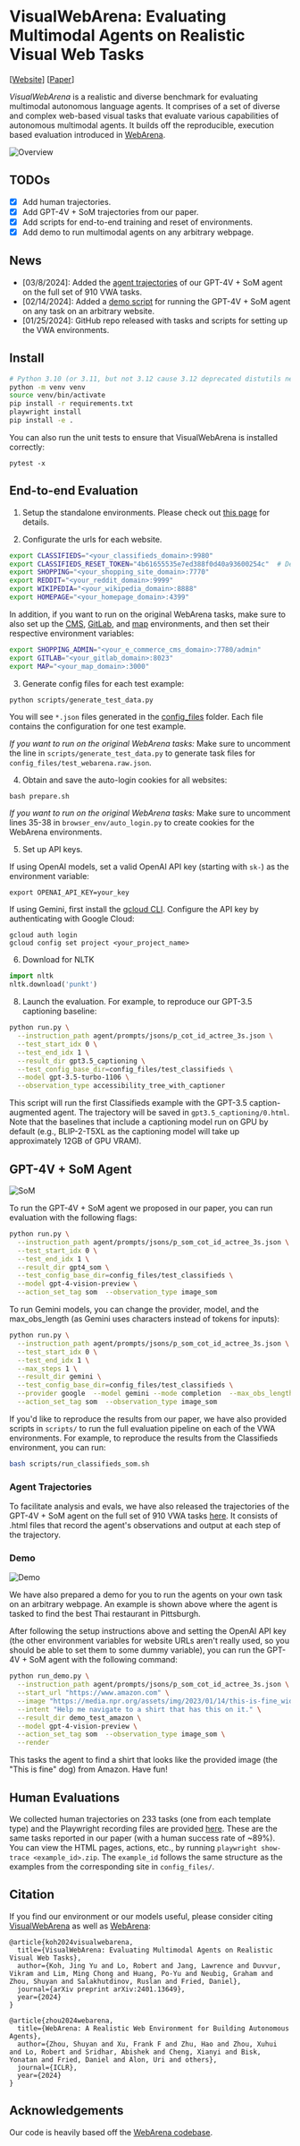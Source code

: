 # VisualWebArena: Evaluating Multimodal Agents on Realistic Visual Web Tasks
<!-- <p align="center">
<a href="https://www.python.org/downloads/release/python-3109/"><img src="https://img.shields.io/badge/python-3.10-blue.svg" alt="Python 3.10"></a>
<a href="https://pre-commit.com/"><img src="https://img.shields.io/badge/pre--commit-enabled-brightgreen?logo=pre-commit&logoColor=white" alt="pre-commit"></a>
<a href="https://github.com/psf/black"><img src="https://img.shields.io/badge/code%20style-black-000000.svg" alt="Code style: black"></a>
<a href="https://mypy-lang.org/"><img src="https://www.mypy-lang.org/static/mypy_badge.svg" alt="Checked with mypy"></a>
<a href="https://beartype.readthedocs.io"><img src="https://raw.githubusercontent.com/beartype/beartype-assets/main/badge/bear-ified.svg" alt="bear-ified"></a>
</p> -->

[<a href="https://jykoh.com/vwa">Website</a>] 
[<a href="https://arxiv.org/abs/2401.13649">Paper</a>]

<i>VisualWebArena</i> is a realistic and diverse benchmark for evaluating multimodal autonomous language agents. It comprises of a set of diverse and complex web-based visual tasks that evaluate various capabilities of autonomous multimodal agents. It builds off the reproducible, execution based evaluation introduced in <a href="https://webarena.dev" target="_blank">WebArena</a>.

![Overview](media/overview.png)

## TODOs
- [x] Add human trajectories.
- [x] Add GPT-4V + SoM trajectories from our paper.
- [x] Add scripts for end-to-end training and reset of environments.
- [x] Add demo to run multimodal agents on any arbitrary webpage.

## News
- [03/8/2024]: Added the [agent trajectories](https://drive.google.com/file/d/1-tKz5ByWa1-jwtejiFgxli8fZcBPZgAE/view?usp=sharing) of our GPT-4V + SoM agent on the full set of 910 VWA tasks.
- [02/14/2024]: Added a [demo script](run_demo.py) for running the GPT-4V + SoM agent on any task on an arbitrary website.
- [01/25/2024]: GitHub repo released with tasks and scripts for setting up the VWA environments.

## Install
```bash
# Python 3.10 (or 3.11, but not 3.12 cause 3.12 deprecated distutils needed here)
python -m venv venv
source venv/bin/activate
pip install -r requirements.txt
playwright install
pip install -e .
```

You can also run the unit tests to ensure that VisualWebArena is installed correctly:
```
pytest -x
```


## End-to-end Evaluation
1. Setup the standalone environments.
Please check out [this page](environment_docker/README.md) for details.

2. Configurate the urls for each website.
```bash
export CLASSIFIEDS="<your_classifieds_domain>:9980"
export CLASSIFIEDS_RESET_TOKEN="4b61655535e7ed388f0d40a93600254c"  # Default reset token for classifieds site, change if you edited its docker-compose.yml
export SHOPPING="<your_shopping_site_domain>:7770"
export REDDIT="<your_reddit_domain>:9999"
export WIKIPEDIA="<your_wikipedia_domain>:8888"
export HOMEPAGE="<your_homepage_domain>:4399"
```

In addition, if you want to run on the original WebArena tasks, make sure to also set up the [CMS](https://github.com/web-arena-x/webarena/blob/main/environment_docker/README.md#e-commerce-content-management-system-cms), [GitLab](https://github.com/web-arena-x/webarena/blob/main/environment_docker/README.md#gitlab-website), and [map](https://github.com/web-arena-x/webarena/blob/main/environment_docker/README.md#map) environments, and then set their respective environment variables:
```bash
export SHOPPING_ADMIN="<your_e_commerce_cms_domain>:7780/admin"
export GITLAB="<your_gitlab_domain>:8023"
export MAP="<your_map_domain>:3000"
```

3. Generate config files for each test example:
```bash
python scripts/generate_test_data.py
```
You will see `*.json` files generated in the [config_files](./config_files) folder. Each file contains the configuration for one test example.

*If you want to run on the original WebArena tasks:* Make sure to uncomment the line in `scripts/generate_test_data.py` to generate task files for `config_files/test_webarena.raw.json`.

4. Obtain and save the auto-login cookies for all websites:
```
bash prepare.sh
```

*If you want to run on the original WebArena tasks:* Make sure to uncomment lines 35-38 in `browser_env/auto_login.py` to create cookies for the WebArena environments.

5. Set up API keys.

If using OpenAI models, set a valid OpenAI API key (starting with `sk-`) as the environment variable:
```
export OPENAI_API_KEY=your_key
```

If using Gemini, first install the [gcloud CLI](https://cloud.google.com/sdk/docs/install). Configure the API key by authenticating with Google Cloud:
```
gcloud auth login
gcloud config set project <your_project_name>
```

6. Download for NLTK

```python
import nltk
nltk.download('punkt')
```

8. Launch the evaluation. For example, to reproduce our GPT-3.5 captioning baseline:
```bash
python run.py \
  --instruction_path agent/prompts/jsons/p_cot_id_actree_3s.json \
  --test_start_idx 0 \
  --test_end_idx 1 \
  --result_dir gpt3.5_captioning \
  --test_config_base_dir=config_files/test_classifieds \
  --model gpt-3.5-turbo-1106 \
  --observation_type accessibility_tree_with_captioner
```
This script will run the first Classifieds example with the GPT-3.5 caption-augmented agent. The trajectory will be saved in `gpt3.5_captioning/0.html`. Note that the baselines that include a captioning model run on GPU by default (e.g., BLIP-2-T5XL as the captioning model will take up approximately 12GB of GPU VRAM).

## GPT-4V + SoM Agent
![SoM](media/som_figure.png)

To run the GPT-4V + SoM agent we proposed in our paper, you can run evaluation with the following flags:
```bash
python run.py \
  --instruction_path agent/prompts/jsons/p_som_cot_id_actree_3s.json \
  --test_start_idx 0 \
  --test_end_idx 1 \
  --result_dir gpt4_som \
  --test_config_base_dir=config_files/test_classifieds \
  --model gpt-4-vision-preview \
  --action_set_tag som  --observation_type image_som
```

To run Gemini models, you can change the provider, model, and the max_obs_length (as Gemini uses characters instead of tokens for inputs):
```bash
python run.py \
  --instruction_path agent/prompts/jsons/p_som_cot_id_actree_3s.json \
  --test_start_idx 0 \
  --test_end_idx 1 \
  --max_steps 1 \
  --result_dir gemini \
  --test_config_base_dir=config_files/test_classifieds \
  --provider google  --model gemini --mode completion  --max_obs_length 15360 \
  --action_set_tag som  --observation_type image_som
```

If you'd like to reproduce the results from our paper, we have also provided scripts in `scripts/` to run the full evaluation pipeline on each of the VWA environments. For example, to reproduce the results from the Classifieds environment, you can run:

```bash
bash scripts/run_classifieds_som.sh
```

### Agent Trajectories

To facilitate analysis and evals, we have also released the trajectories of the GPT-4V + SoM agent on the full set of 910 VWA tasks [here](https://drive.google.com/file/d/1-tKz5ByWa1-jwtejiFgxli8fZcBPZgAE/view?usp=sharing). It consists of .html files that record the agent's observations and output at each step of the trajectory.

### Demo
![Demo](media/find_restaurant.gif)

We have also prepared a demo for you to run the agents on your own task on an arbitrary webpage. An example is shown above where the agent is tasked to find the best Thai restaurant in Pittsburgh.

After following the setup instructions above and setting the OpenAI API key (the other environment variables for website URLs aren't really used, so you should be able to set them to some dummy variable), you can run the GPT-4V + SoM agent with the following command:
```bash
python run_demo.py \
  --instruction_path agent/prompts/jsons/p_som_cot_id_actree_3s.json \
  --start_url "https://www.amazon.com" \
  --image "https://media.npr.org/assets/img/2023/01/14/this-is-fine_wide-0077dc0607062e15b476fb7f3bd99c5f340af356-s1400-c100.jpg" \
  --intent "Help me navigate to a shirt that has this on it." \
  --result_dir demo_test_amazon \
  --model gpt-4-vision-preview \
  --action_set_tag som  --observation_type image_som \
  --render
```

This tasks the agent to find a shirt that looks like the provided image (the "This is fine" dog) from Amazon. Have fun!


## Human Evaluations

We collected human trajectories on 233 tasks (one from each template type) and the Playwright recording files are provided [here](https://drive.google.com/drive/folders/1S_fDzB1VUTwUphWPKZ0DdjJOAXjGz94g). These are the same tasks reported in our paper (with a human success rate of ~89%). You can view the HTML pages, actions, etc., by running `playwright show-trace <example_id>.zip`. The `example_id` follows the same structure as the examples from the corresponding site in `config_files/`.


## Citation
If you find our environment or our models useful, please consider citing <a href="https://jykoh.com/vwa" target="_blank">VisualWebArena</a> as well as <a href="https://webarena.dev/" target="_blank">WebArena</a>:
```
@article{koh2024visualwebarena,
  title={VisualWebArena: Evaluating Multimodal Agents on Realistic Visual Web Tasks},
  author={Koh, Jing Yu and Lo, Robert and Jang, Lawrence and Duvvur, Vikram and Lim, Ming Chong and Huang, Po-Yu and Neubig, Graham and Zhou, Shuyan and Salakhutdinov, Ruslan and Fried, Daniel},
  journal={arXiv preprint arXiv:2401.13649},
  year={2024}
}

@article{zhou2024webarena,
  title={WebArena: A Realistic Web Environment for Building Autonomous Agents},
  author={Zhou, Shuyan and Xu, Frank F and Zhu, Hao and Zhou, Xuhui and Lo, Robert and Sridhar, Abishek and Cheng, Xianyi and Bisk, Yonatan and Fried, Daniel and Alon, Uri and others},
  journal={ICLR},
  year={2024}
}
```

## Acknowledgements

Our code is heavily based off the <a href="https://github.com/web-arena-x/webarena">WebArena codebase</a>.
